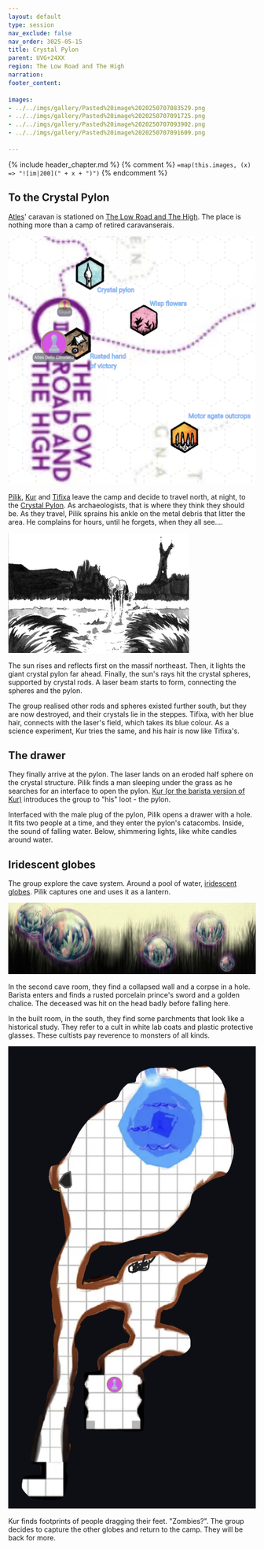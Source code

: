 ```yaml
---
layout: default
type: session
nav_exclude: false
nav_order: 3025-05-15
title: Crystal Pylon
parent: UVG+24XX
region: The Low Road and The High
narration: 
footer_content: 

images:
- ../../imgs/gallery/Pasted%20image%2020250707083529.png
- ../../imgs/gallery/Pasted%20image%2020250707091725.png
- ../../imgs/gallery/Pasted%20image%2020250707093902.png
- ../../imgs/gallery/Pasted%20image%2020250707091609.png

---
```


{% include header_chapter.md %}
{% comment %}
`=map(this.images, (x) => "![im|200](" + x + ")")`
{% endcomment %}

## To the Crystal Pylon

[Atles](../../directory/Atles/index.md)' caravan is stationed on [The Low Road and The High](../../directory/LowRoadHigh/index.md).
The place is nothing more than a camp of retired caravanserais.

![](../../imgs/gallery/Pasted%20image%2020250707091725.png)

[Pilik](../../directory/Atles/Pilik.md), [Kur](../../directory/Atles/Kur.md) and [Tifixa](../../directory/Atles/Tifixa.md) leave the camp and decide to travel north, at night, to the [Crystal Pylon](../../directory/LowRoadHigh/CrystalPylon.md).
As archaeologists, that is where they think they should be.
As they travel, Pilik sprains his ankle on the metal debris that litter the area.
He complains for hours, until he forgets, when they all see....

![](../../imgs/gallery/Pasted%20image%2020250707083529.png)

The sun rises and reflects first on the massif northeast.
Then, it lights the giant crystal pylon far ahead.
Finally, the sun's rays hit the crystal spheres, supported by crystal rods.
A laser beam starts to form, connecting the spheres and the pylon.

The group realised other rods and spheres existed further south, but they are now destroyed, and their crystals lie in the steppes.
Tifixa, with her blue hair, connects with the laser's field, which takes its blue colour.
As a science experiment, Kur tries the same, and his hair is now like Tifixa's.

## The drawer

They finally arrive at the pylon.
The laser lands on an eroded half sphere on the crystal structure.
Pilik finds a man sleeping under the grass as he searches for an interface to open the pylon.
[Kur (or the barista version of Kur)](../../directory/Atles/Barista.md) introduces the group to "his" loot - the pylon.

Interfaced with the male plug of the pylon, Pilik opens a drawer with a hole.
It fits two people at a time, and they enter the pylon's catacombs.
Inside, the sound of falling water.
Below, shimmering lights, like white candles around water.

## Iridescent globes

The group explore the cave system.
Around a pool of water, [iridescent globes](../../directory/LowRoadHigh/IridescentGlobes.md).
Pilik captures one and uses it as a lantern.

![](../../imgs/gallery/Pasted%20image%2020250707093902.png)

In the second cave room, they find a collapsed wall and a corpse in a hole.
Barista enters and finds a rusted porcelain prince's sword and a golden chalice.
The deceased was hit on the head badly before falling here.

In the built room, in the south, they find some parchments that look like a historical study.
They refer to a cult in white lab coats and plastic protective glasses.
These cultists pay reverence to monsters of all kinds.

![](../../imgs/gallery/Pasted%20image%2020250707091609.png)

Kur finds footprints of people dragging their feet.
"Zombies?".
The group decides to capture the other globes and return to the camp.
They will be back for more.